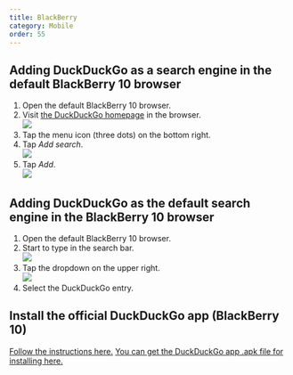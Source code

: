 ```yaml
---
title: BlackBerry
category: Mobile
order: 55
---
```


<h2>Adding DuckDuckGo as a search engine in the default BlackBerry 10 browser</h2>

<ol>
    <li>
        Open the default BlackBerry 10 browser.
    </li>
    <li>
        Visit <a href="https://duckduckgo.com/">the DuckDuckGo homepage</a> in the
        browser.
        <br>
        <img src="{{ site.baseurl }}/images/bf17341a87e1a2ecb80a73a0c3458d20.png" />
    </li>
    <li>
        Tap the menu icon (three dots) on the bottom right.
    </li>
    <li>
        Tap <em>Add search</em>.
        <br>
        <img src="{{ site.baseurl }}/images/0a8818338bf0a5b92a3637593162bfcf.png" />
    </li>
    <li>
        Tap <em>Add</em>.
        <br>
        <img src="{{ site.baseurl }}/images/09b6f2a526cc565be3c8bbb2f4f0f548.png" />
    </li>
</ol>

<h2>
    Adding DuckDuckGo as the default search engine in the BlackBerry 10 browser
</h2>

<ol>
    <li>
        Open the default BlackBerry 10 browser.
    </li>
    <li>
        Start to type in the search bar.
        <br>
        <img src="{{ site.baseurl }}/images/d439571dc1eeaede9b78af0a35088128.png" />
    </li>
    <li>
        Tap the dropdown on the upper right.
        <br>
        <img src="{{ site.baseurl }}/images/893d9ecb975b5062c69751bb1518a155.png" />
    </li>
    <li>
        Select the DuckDuckGo entry.
    </li>
</ol>

<h2>Install the official DuckDuckGo app (BlackBerry 10)</h2>
<a href="http://crackberry.com/how-install-android-app-apk-blackberry">Follow the instructions here.</a>
<a href="http://duckduckgo.com/app/android.apk">You can get the DuckDuckGo app .apk file for installing here.</a>
